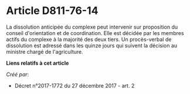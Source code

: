 # Article D811-76-14

La dissolution anticipée du complexe peut intervenir sur proposition du conseil d'orientation et de coordination. Elle est
décidée par les membres actifs du complexe à la majorité des deux tiers. Un procès-verbal de dissolution est adressé dans les
quinze jours qui suivent la décision au ministre chargé de l'agriculture.

**Liens relatifs à cet article**

_Créé par_:

  - Décret n°2017-1772 du 27 décembre 2017 - art. 2
